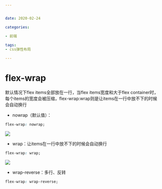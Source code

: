 ```yaml
---


date: 2020-02-24

categories:

- 前端

tags:
- css弹性布局

---
```


# flex-wrap

默认情况下flex items全部放在一行，当flex items宽度和大于flex container时，每个items的宽度会被压缩，flex-wrap:wrap则是让items在一行中放不下的时候会自动换行

- nowrap（默认值）：

```css
flex-wrap: nowrap;
```

![](https://alanlee-image-bed.oss-cn-shenzhen.aliyuncs.com/note_images/20200214090221-851269.png#alt=20200214090207-735046)

- wrap：让items在一行中放不下的时候会自动换行

```css
flex-wrap: wrap;
```

![](https://alanlee-image-bed.oss-cn-shenzhen.aliyuncs.com/note_images/20200214090241-514730.png#alt=20200214090227-491786)

- wrap-reverse：多行、反转

```css
flex-wrap: wrap-reverse;
```
